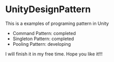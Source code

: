 # UnityDesignPattern
This is a examples of programing pattern in Unity

- Command Pattern: completed
- Singleton Pattern: completed
- Pooling Pattern: developing

I will finish it in my free time.
Hope you like it!!!
